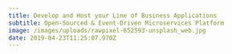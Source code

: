 ```yaml
---
title: Develop and Host your Line of Business Applications
subtitle: Open-Sourced & Event-Driven Microservices Platform
image: /images/uploads/rawpixel-652593-unsplash_web.jpg
date: 2019-04-23T11:25:07.970Z
---
```


